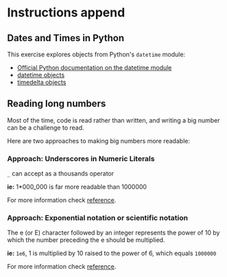 # Instructions append

## Dates and Times in Python

This exercise explores objects from Python's `datetime` module:

- [Official Python documentation on the datetime module][datetime]
- [datetime objects][datetime.datetime]
- [timedelta objects][datetime.timedelta]

## Reading long numbers

Most of the time, code is read rather than written, and writing a big number can be a challenge to read.

Here are two approaches to making big numbers more readable:

### Approach: Underscores in Numeric Literals

`_` can accept as a thousands operator

**ie:** 1\*000_000 is far more readable than 1000000

For more information check [reference][underscores_notation].

### Approach: Exponential notation or scientific notation

The e (or E) character followed by an integer represents the power of 10 by which the number preceding the e should be multiplied.

**ie:** `1e6`, 1 is multiplied by 10 raised to the power of 6, which equals `1000000`

For more information check [reference][scientific_notation].

[datetime]: https://docs.python.org/3.9/library/datetime.html#module-datetime
[datetime.datetime]: https://docs.python.org/3.9/library/datetime.html#datetime.datetime
[datetime.timedelta]: https://docs.python.org/3.9/library/datetime.html#timedelta-objects
[underscores_notation]: https://peps.python.org/pep-0515/#:~:text=The%20syntax%20would%20be%20the,width%20of%2010%20with%20*%20separator.
[scientific_notation]: https://python-reference.readthedocs.io/en/latest/docs/float/scientific.html
